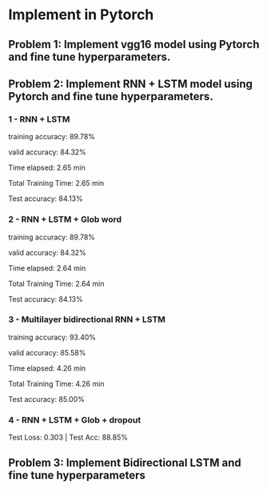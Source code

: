 # Implement in Pytorch 
## Problem 1: Implement vgg16 model using Pytorch and fine tune hyperparameters.


## Problem 2: Implement RNN + LSTM model using Pytorch and fine tune hyperparameters.

### 1 - RNN + LSTM
training accuracy: 89.78%

valid accuracy: 84.32%

Time elapsed: 2.65 min

Total Training Time: 2.65 min

Test accuracy: 84.13%

### 2 - RNN + LSTM + Glob word 
training accuracy: 89.78%

valid accuracy: 84.32%

Time elapsed: 2.64 min

Total Training Time: 2.64 min

Test accuracy: 84.13%

### 3 - Multilayer bidirectional RNN + LSTM 
training accuracy: 93.40%

valid accuracy: 85.58%

Time elapsed: 4.26 min

Total Training Time: 4.26 min

Test accuracy: 85.00%

### 4 - RNN + LSTM + Glob + dropout
Test Loss: 0.303 | Test Acc: 88.85%

## Problem 3: Implement Bidirectional LSTM and fine tune hyperparameters
